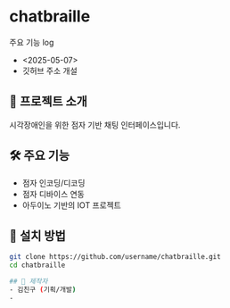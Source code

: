 # chatbraille
주요 기능 log
- <2025-05-07>
- 깃허브 주소 개설

## 📘 프로젝트 소개
시각장애인을 위한 점자 기반 채팅 인터페이스입니다.

## 🛠 주요 기능
- 점자 인코딩/디코딩
- 점자 디바이스 연동
- 아두이노 기반의 IOT 프로젝트

## 🧾 설치 방법
```bash
git clone https://github.com/username/chatbraille.git
cd chatbraille

## 👤 제작자
- 김친구 (기획/개발)
- 
